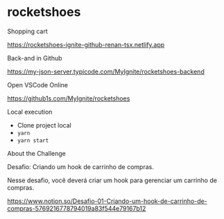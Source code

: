 # rocketshoes
Shopping cart

https://rocketshoes-ignite-github-renan-tsx.netlify.app

Back-and in Github

https://my-json-server.typicode.com/MyIgnite/rocketshoes-backend

Open VSCode Online

https://github1s.com/MyIgnite/rocketshoes

Local execution

- Clone project local
- `yarn`
- `yarn start`

About the Challenge </br>

Desafio: Criando um hook de carrinho de compras.

Nesse desafio, você deverá criar um hook para gerenciar um carrinho de compras.

https://www.notion.so/Desafio-01-Criando-um-hook-de-carrinho-de-compras-5769216778794019a83f544e79167b12
